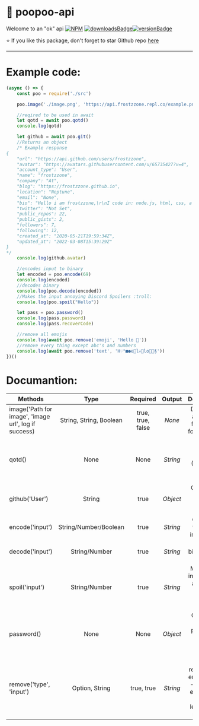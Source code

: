 # 💩 poopoo-api

Welcome to an "ok" api
[![NPM](https://nodei.co/npm/poopoo-api.png)](https://nodei.co/npm/poopoo-api/)
[![downloadsBadge](https://img.shields.io/npm/dt/poopoo-api?style=for-the-badge)](https://npmjs.com/poopoo-api)[![versionBadge](https://img.shields.io/npm/v/poopoo-api?style=for-the-badge)](https://npmjs.com/poopoo-api)

⭐ If you like this package, don't forget to star Github repo [here](https://github.com/frostzzone/poopoo-api)

---

# Example code:

```js
(async () => {
    const poo = require('./src')

    poo.image('./image.png', 'https://api.frostzzone.repl.co/example.png', false) // saves image for later use :troll:

    //reqired to be used in await
    let qotd = await poo.qotd()
    console.log(qotd)

    let github = await poo.git()
    //Returns an object
    /* Example response
{
    "url": "https://api.github.com/users/frostzzone",
    "avatar": "https://avatars.githubusercontent.com/u/65735427?v=4",
    "account_type": "User",
    "name": "frostzzone",
    "company": "At",
    "blog": "https://frostzzone.github.io",
    "location": "Neptune",
    "email": "None",
    "bio": "Hello i am frostzzone,\r\nI code in: node.js, html, css, a lil bit of vue.js, and scratch\r\nI make discord bots :p",
    "twitter": "Not Set",
    "public_repos": 22,
    "public_gists": 2,
    "followers": 7,
    "following": 12,
    "created_at": "2020-05-21T19:59:34Z",
    "updated_at": "2022-03-08T15:39:29Z"
}
*/
    console.log(github.avatar)

    //encodes input to binary
    let encoded = poo.encode(69)
    console.log(encoded)
    //decodes binary
    console.log(poo.decode(encoded))
    //Makes the input annoying Discord Spoilers :troll:
    console.log(poo.spoil("Hello"))

    let pass = poo.password()
    console.log(pass.password)
    console.log(pass.recoverCode)

    //remove all emojis
    console.log(await poo.remove('emoji', 'Hello 💩'))
    //remove every thing except abc's and numbers 
    console.log(await poo.remove('text', 'H♡°■●e👻l💀🙂lo💩💩§'))
})()
```

# Documantion:


| Methods       | Type           | Required      | Output     | Description |
| ------------- |:-------------:|:-------------:|:-------------:| :--------------:|
| image('Path for image', 'image url', log if success) | String, String, Boolean | true, true, false | *None* | Download an image from a url for later use |
| qotd() | None | None | *String* | Give a random question (Question Of The Day) |
| github('User') | String | true | *Object* | Gives info about a user on github |
| encode('input') | String/Number/Boolean | true | *String* | Converts the input into binary |
| decode('input') | String/Number | true | *String* | Convert binary back into text |
| spoil('input') | String/Number | true | *String* | Makes the input a very annoying discord spoiler spam |
| password() | None | None | *Object* | Creates a random password with a recover code |
| remove('type', 'input') | Option, String | true, true | *String* | **emoji** - removes all emojis, **text** - removes everything except letters and numbers |